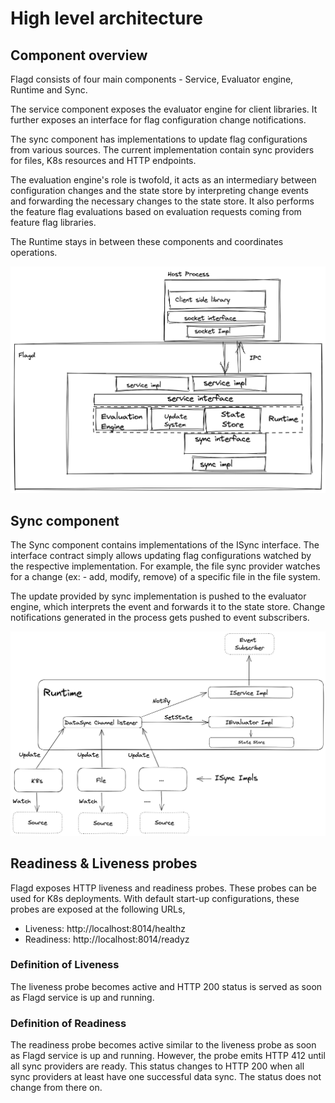 # High level architecture

## Component overview

Flagd consists of four main components - Service, Evaluator engine, Runtime and Sync.

The service component exposes the evaluator engine for client libraries. It further exposes an interface
for flag configuration change notifications.

The sync component has implementations to update flag configurations from various sources. The current implementation
contain sync providers for files, K8s resources and HTTP endpoints.

The evaluation engine's role is twofold, it acts as an intermediary between configuration changes and the state store by interpreting change events and forwarding the necessary changes to the state store. It also performs the feature flag evaluations based on evaluation requests coming from feature flag libraries.

The Runtime stays in between these components and coordinates operations.


<img src="../images/of-flagd-0.png" width="560">

## Sync component

The Sync component contains implementations of the ISync interface. The interface contract simply allows updating 
flag configurations watched by the respective implementation. For example, the file sync provider watches for a change 
(ex: - add, modify, remove) of a specific file in the file system.

The update provided by sync implementation is pushed to the evaluator engine, which interprets the event and forwards it to the state store. Change notifications generated in the 
process gets pushed to event subscribers.

<img src="../images/of-flagd-1.png" width="560">

## Readiness & Liveness probes

Flagd exposes HTTP liveness and readiness probes. These probes can be used for K8s deployments. With default 
start-up configurations, these probes are exposed at the following URLs,

- Liveness: http://localhost:8014/healthz
- Readiness: http://localhost:8014/readyz

### Definition of Liveness

The liveness probe becomes active and HTTP 200 status is served as soon as Flagd service is up and running.

### Definition of Readiness

The readiness probe becomes active similar to the liveness probe as soon as Flagd service is up and running. However,
the probe emits HTTP 412 until all sync providers are ready. This status changes to HTTP 200 when all sync providers at
least have one successful data sync. The status does not change from there on.